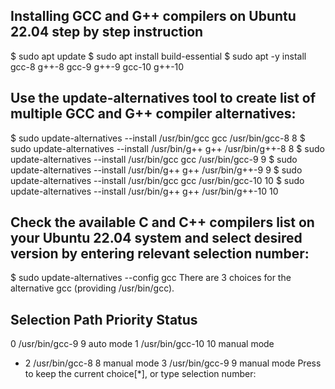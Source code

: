 ## Installing GCC and G++ compilers on Ubuntu 22.04 step by step instruction

$ sudo apt update
$ sudo apt install build-essential
$ sudo apt -y install gcc-8 g++-8 gcc-9 g++-9 gcc-10 g++-10

## Use the update-alternatives tool to create list of multiple GCC and G++ compiler alternatives:

$ sudo update-alternatives --install /usr/bin/gcc gcc /usr/bin/gcc-8 8
$ sudo update-alternatives --install /usr/bin/g++ g++ /usr/bin/g++-8 8
$ sudo update-alternatives --install /usr/bin/gcc gcc /usr/bin/gcc-9 9
$ sudo update-alternatives --install /usr/bin/g++ g++ /usr/bin/g++-9 9
$ sudo update-alternatives --install /usr/bin/gcc gcc /usr/bin/gcc-10 10
$ sudo update-alternatives --install /usr/bin/g++ g++ /usr/bin/g++-10 10

## Check the available C and C++ compilers list on your Ubuntu 22.04 system and select desired version by entering relevant selection number:

$ sudo update-alternatives --config gcc
There are 3 choices for the alternative gcc (providing /usr/bin/gcc).

  Selection    Path            Priority   Status
------------------------------------------------------------
  0            /usr/bin/gcc-9   9         auto mode
  1            /usr/bin/gcc-10  10         manual mode
* 2            /usr/bin/gcc-8   8         manual mode
  3            /usr/bin/gcc-9   9         manual mode
Press  to keep the current choice[*], or type selection number: 











